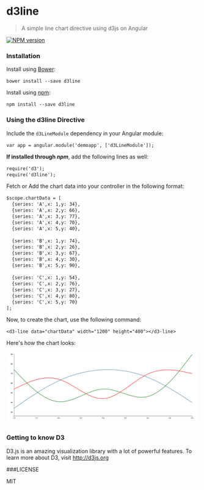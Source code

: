 # d3line
>A simple line chart directive using d3js on Angular

[![NPM version][npm-image]][npm-url]

### Installation

Install using [Bower](https://bower.io):

```
bower install --save d3line
```

Install using [npm](https://www.npmjs.com/):

```
npm install --save d3line
```

### Using the d3line Directive

Include the `d3LineModule` dependency in your Angular module:

```
var app = angular.module('demoapp', ['d3LineModule']);
```

**If installed through _npm_**, add the following lines as well:

```
require('d3');
require('d3line');
```

Fetch or Add the chart data into your controller in the following format:

```
$scope.chartData = [
  {series: 'A',x: 1,y: 34},
  {series: 'A',x: 2,y: 66},
  {series: 'A',x: 3,y: 77},
  {series: 'A',x: 4,y: 70},
  {series: 'A',x: 5,y: 40},

  {series: 'B',x: 1,y: 74},
  {series: 'B',x: 2,y: 26},
  {series: 'B',x: 3,y: 67},
  {series: 'B',x: 4,y: 30},
  {series: 'B',x: 5,y: 90},

  {series: 'C',x: 1,y: 54},
  {series: 'C',x: 2,y: 76},
  {series: 'C',x: 3,y: 27},
  {series: 'C',x: 4,y: 80},
  {series: 'C',x: 5,y: 70}
];
```

Now, to create the chart, use the following command:

```
<d3-line data="chartData" width="1200" height="400"></d3-line>
```

Here's how the chart looks:

![](images/d3line-directive-sample.png)

### Getting to know D3

D3.js is an amazing visualization library with a lot of powerful features.
To learn more about D3, visit http://d3js.org

###LICENSE

MIT

[npm-image]: https://badge.fury.io/js/d3line.svg
[npm-url]: https://badge.fury.io/js/d3line
